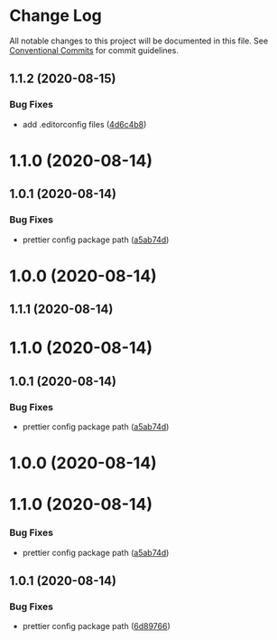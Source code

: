 # Change Log

All notable changes to this project will be documented in this file.
See [Conventional Commits](https://conventionalcommits.org) for commit guidelines.

## 1.1.2 (2020-08-15)


### Bug Fixes

* add .editorconfig files ([4d6c4b8](https://github.com/devpulsion/configs/commit/4d6c4b840e06289893ae8a853b2d0ee6f6a09443))



# 1.1.0 (2020-08-14)



## 1.0.1 (2020-08-14)


### Bug Fixes

* prettier config package path ([a5ab74d](https://github.com/devpulsion/configs/commit/a5ab74d9ee98d778fda3909a367ed838fb6a9231))



# 1.0.0 (2020-08-14)





## 1.1.1 (2020-08-14)



# 1.1.0 (2020-08-14)



## 1.0.1 (2020-08-14)


### Bug Fixes

* prettier config package path ([a5ab74d](https://github.com/devpulsion/configs/commit/a5ab74d9ee98d778fda3909a367ed838fb6a9231))



# 1.0.0 (2020-08-14)





# 1.1.0 (2020-08-14)


### Bug Fixes

* prettier config package path ([a5ab74d](https://github.com/devpulsion/configs/commit/a5ab74d9ee98d778fda3909a367ed838fb6a9231))





## 1.0.1 (2020-08-14)


### Bug Fixes

* prettier config package path ([6d89766](https://github.com/devpulsion/configs/commit/6d89766106e1ffb7dacf0bac0b7781e34ee1e9aa))
